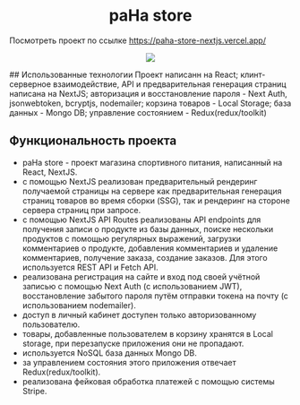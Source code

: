 <h1 align="center">paHa store</h1>

Посмотреть проект по ссылке https://paha-store-nextjs.vercel.app/

<!-- ![2023-05-18_13-57-26](https://github.com/paHa345/nextjs.firsSelfTry/assets/55974360/3665ddee-39a9-4833-8fca-f4e131b1d022)
 -->
<p align="center">
  <img src="https://github.com/paHa345/nextjs.firsSelfTry/assets/55974360/3665ddee-39a9-4833-8fca-f4e131b1d022" />
</p>
## Использованные технологии
Проект написанн на React; клинт-серверное взаимодействие, API и предварительная генерация страниц написана на NextJS; авторизация и восстановление пароля - Next Auth, jsonwebtoken, bcryptjs, nodemailer; корзина товаров - Local Storage; база данных - Mongo DB; управление состоянием - Redux(redux/toolkit)

## Функциональность проекта
 - paHa store - проект магазина спортивного питания, написанный на React, NextJS. 
 - с помощью NextJS реализован предварительный рендеринг получаемой страницы на сервере как предварительная генерация страниц товаров во время сборки (SSG), так и рендеринг на стороне сервера страниц при запросе. 
 - с помощью NextJS API Routes реализованы API endpoints для получения записи о продукте из базы данных, поиске нескольки продуктов с помощью регулярных выражений, загрузки комментариев о продукте, добавления комментариев и удаление комментариев, получение заказа, создание заказов. Для этого используется REST API и Fetch API.  
 - реализована регистрация на сайте и вход под своей учётной записью с помощью Next Auth (с использованием JWT), восстановление забытого пароля путём отправки токена на почту (с использованием nodemailer). 
 - доступ в личный кабинет доступен только авторизованному пользователю. 
 - товары, добавленные пользователем в корзину хранятся в Local storage, при перезапуске приложения они не пропадают. 
 - используется NoSQL база данных Mongo DB. 
 - за управлением состояния этого приложения отвечает Redux(redux/toolkit). 
 - реализована фейковая обработка платежей с помощью системы Stripe.
